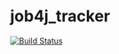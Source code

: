 # job4j_tracker
[![Build Status](https://travis-ci.com/meavv/job4j_tracker.svg?branch=master)](https://travis-ci.com/meavv/job4j_tracker)